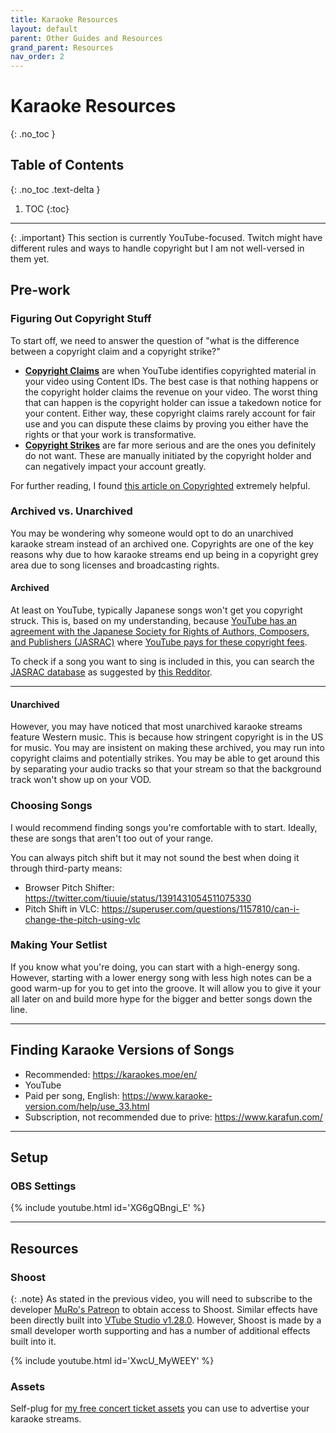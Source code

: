 ```yaml
---
title: Karaoke Resources
layout: default
parent: Other Guides and Resources
grand_parent: Resources
nav_order: 2
---
```


# Karaoke Resources
{: .no_toc }

## Table of Contents
{: .no_toc .text-delta }

1. TOC
{:toc}

-----

{: .important}
This section is currently YouTube-focused. Twitch might have different rules and ways to handle copyright but I am not well-versed in them yet.

## Pre-work

### Figuring Out Copyright Stuff

To start off, we need to answer the question of "what is the difference between a copyright claim and a copyright strike?"

* [**Copyright Claims**](https://support.google.com/youtube/answer/7002106?hl=en) are when YouTube identifies copyrighted material in your video using Content IDs. The best case is that nothing happens or the copyright holder claims the revenue on your video. The worst thing that can happen is the copyright holder can issue a takedown notice for your content. Either way, these copyright claims rarely account for fair use and you can dispute these claims by proving you either have the rights or that your work is transformative.
* [**Copyright Strikes**](https://support.google.com/youtube/answer/2814000?hl=en) are far more serious and are the ones you definitely do not want. These are manually initiated by the copyright holder and can negatively impact your account greatly.

For further reading, I found [this article on Copyrighted](https://www.copyrighted.com/blog/copyright-claim-vs-strike) extremely helpful.

### Archived vs. Unarchived

You may be wondering why someone would opt to do an unarchived karaoke stream instead of an archived one. Copyrights are one of the key reasons why due to how karaoke streams end up being in a copyright grey area due to song licenses and broadcasting rights.

<div class="code-example bg-grey-lt-000" markdown="1">

#### Archived

At least on YouTube, typically Japanese songs won't get you copyright struck. This is, based on my understanding, because [YouTube has an agreement with the Japanese Society for Rights of Authors, Composers, and Publishers (JASRAC)](https://www.jasrac.or.jp/ejhp/release/2020/0430.html) where [YouTube pays for these copyright fees](https://monolith.law/en/internet/twitter-copyright-singing).

To check if a song you want to sing is included in this, you can search the [JASRAC database](https://www.jasrac.or.jp/ejhp/database.html) as suggested by [this Redditor](https://www.reddit.com/r/VirtualYoutubers/comments/1cvortg/comment/l4uryx0/?utm_source=share&utm_medium=web3x&utm_name=web3xcss&utm_term=1&utm_content=share_button).

-----

#### Unarchived

However, you may have noticed that most unarchived karaoke streams feature Western music. This is because how stringent copyright is in the US for music. You may are insistent on making these archived, you may run into copyright claims and potentially strikes. You may be able to get around this by separating your audio tracks so that your stream so that the background track won't show up on your VOD.

</div>

### Choosing Songs

I would recommend finding songs you're comfortable with to start. Ideally, these are songs that aren't too out of your range.

You can always pitch shift but it may not sound the best when doing it through third-party means:
* Browser Pitch Shifter: https://twitter.com/tiuuie/status/1391431054511075330
* Pitch Shift in VLC: https://superuser.com/questions/1157810/can-i-change-the-pitch-using-vlc

### Making Your Setlist

If you know what you're doing, you can start with a high-energy song. However, starting with a lower energy song with less high notes can be a good warm-up for you to get into the groove. It will allow you to give it your all later on and build more hype for the bigger and better songs down the line.

-----

## Finding Karaoke Versions of Songs

* Recommended: https://karaokes.moe/en/
* YouTube
* Paid per song, English: https://www.karaoke-version.com/help/use_33.html
* Subscription, not recommended due to prive: https://www.karafun.com/

-----

## Setup

### OBS Settings

{% include youtube.html id='XG6gQBngi_E' %}

-----

## Resources

### Shoost

{: .note}
As stated in the previous video, you will need to subscribe to the developer [MuRo's Patreon](https://www.patreon.com/MuRo_CG) to obtain access to Shoost. Similar effects have been directly built into [VTube Studio v1.28.0](https://twitter.com/VTubeStudio/status/1737956014186496208). However, Shoost is made by a small developer worth supporting and has a number of additional effects built into it.

{% include youtube.html id='XwcU_MyWEEY' %}

### Assets

Self-plug for [my free concert ticket assets](https://ko-fi.com/s/dd76510bc6) you can use to advertise your karaoke streams.